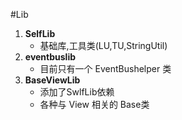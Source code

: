 #Lib 
1. **SelfLib**
	+ 基础库,工具类(LU,TU,StringUtil)
2. **eventbuslib**
	+ 目前只有一个 EventBushelper 类 
2. **BaseViewLib**
	+ 添加了SwlfLib依赖
	+ 各种与 View 相关的 Base类